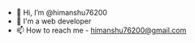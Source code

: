 - 👋 Hi, I’m @himanshu76200
- 👀 I'm a web developer
- 📫 How to reach me - himanshu76200@gmail.com

<!---
himanshu76200/himanshu76200 is a ✨ special ✨ repository because its `README.md` (this file) appears on your GitHub profile.
You can click the Preview link to take a look at your changes.
--->
